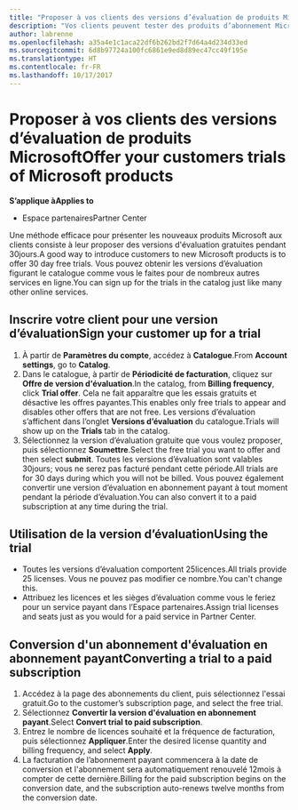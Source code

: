 ```yaml
---
title: "Proposer à vos clients des versions d’évaluation de produits Microsoft | Espaces partenaires"
description: "Vos clients peuvent tester des produits d’abonnement Microsoft pendant 30jours."
author: labrenne
ms.openlocfilehash: a35a4e1c1aca22df6b262bd2f7d64a4d234d33ed
ms.sourcegitcommit: 6d8b97724a100fc6861e9ed8d89ec47cc49f195e
ms.translationtype: HT
ms.contentlocale: fr-FR
ms.lasthandoff: 10/17/2017
---
```

# <a name="offer-your-customers-trials-of-microsoft-products"></a><span data-ttu-id="a6c59-103">Proposer à vos clients des versions d’évaluation de produits Microsoft</span><span class="sxs-lookup"><span data-stu-id="a6c59-103">Offer your customers trials of Microsoft products</span></span>

**<span data-ttu-id="a6c59-104">S’applique à</span><span class="sxs-lookup"><span data-stu-id="a6c59-104">Applies to</span></span>**

-  <span data-ttu-id="a6c59-105">Espace partenaires</span><span class="sxs-lookup"><span data-stu-id="a6c59-105">Partner Center</span></span>

<span data-ttu-id="a6c59-106">Une méthode efficace pour présenter les nouveaux produits Microsoft aux clients consiste à leur proposer des versions d'évaluation gratuites pendant 30jours.</span><span class="sxs-lookup"><span data-stu-id="a6c59-106">A good way to introduce customers to new Microsoft products is to offer 30 day free trials.</span></span> <span data-ttu-id="a6c59-107">Vous pouvez obtenir les versions d’évaluation figurant le catalogue comme vous le faites pour de nombreux autres services en ligne.</span><span class="sxs-lookup"><span data-stu-id="a6c59-107">You can sign up for the trials in the catalog just like many other online services.</span></span>  

## <a name="sign-your-customer-up-for-a-trial"></a><span data-ttu-id="a6c59-108">Inscrire votre client pour une version d’évaluation</span><span class="sxs-lookup"><span data-stu-id="a6c59-108">Sign your customer up for a trial</span></span>

1.  <span data-ttu-id="a6c59-109">À partir de **Paramètres du compte**, accédez à **Catalogue**.</span><span class="sxs-lookup"><span data-stu-id="a6c59-109">From **Account settings**, go to **Catalog**.</span></span> 
2.  <span data-ttu-id="a6c59-110">Dans le catalogue, à partir de **Périodicité de facturation**, cliquez sur **Offre de version d'évaluation**.</span><span class="sxs-lookup"><span data-stu-id="a6c59-110">In the catalog, from **Billing frequency**, click **Trial offer**.</span></span> <span data-ttu-id="a6c59-111">Cela ne fait apparaître que les essais gratuits et désactive les offres payantes.</span><span class="sxs-lookup"><span data-stu-id="a6c59-111">This enables only free trials to appear and disables other offers that are not free.</span></span> <span data-ttu-id="a6c59-112">Les versions d’évaluation s’affichent dans l’onglet **Versions d’évaluation** du catalogue.</span><span class="sxs-lookup"><span data-stu-id="a6c59-112">Trials will show up on the **Trials** tab in the catalog.</span></span>
3.  <span data-ttu-id="a6c59-113">Sélectionnez la version d’évaluation gratuite que vous voulez proposer, puis sélectionnez **Soumettre**.</span><span class="sxs-lookup"><span data-stu-id="a6c59-113">Select the free trial you want to offer and then select **submit**.</span></span> <span data-ttu-id="a6c59-114">Toutes les versions d’évaluation sont valables 30jours; vous ne serez pas facturé pendant cette période.</span><span class="sxs-lookup"><span data-stu-id="a6c59-114">All trials are for 30 days during which you will not be billed.</span></span> <span data-ttu-id="a6c59-115">Vous pouvez également convertir une version d’évaluation en abonnement payant à tout moment pendant la période d’évaluation.</span><span class="sxs-lookup"><span data-stu-id="a6c59-115">You can also convert it to a paid subscription at any time during the trial.</span></span>

## <a name="using-the-trial"></a><span data-ttu-id="a6c59-116">Utilisation de la version d’évaluation</span><span class="sxs-lookup"><span data-stu-id="a6c59-116">Using the trial</span></span>

- <span data-ttu-id="a6c59-117">Toutes les versions d’évaluation comportent 25licences.</span><span class="sxs-lookup"><span data-stu-id="a6c59-117">All trials provide 25 licenses.</span></span> <span data-ttu-id="a6c59-118">Vous ne pouvez pas modifier ce nombre.</span><span class="sxs-lookup"><span data-stu-id="a6c59-118">You can't change this.</span></span>
- <span data-ttu-id="a6c59-119">Attribuez les licences et les sièges d’évaluation comme vous le feriez pour un service payant dans l’Espace partenaires.</span><span class="sxs-lookup"><span data-stu-id="a6c59-119">Assign trial licenses and seats just as you would for a paid service in Partner Center.</span></span>

## <a name="converting-a-trial-to-a-paid-subscription"></a><span data-ttu-id="a6c59-120">Conversion d'un abonnement d'évaluation en abonnement payant</span><span class="sxs-lookup"><span data-stu-id="a6c59-120">Converting a trial to a paid subscription</span></span>

1.  <span data-ttu-id="a6c59-121">Accédez à la page des abonnements du client, puis sélectionnez l'essai gratuit.</span><span class="sxs-lookup"><span data-stu-id="a6c59-121">Go to the customer’s subscription page, and select the free trial.</span></span>
2.  <span data-ttu-id="a6c59-122">Sélectionnez **Convertir la version d'évaluation en abonnement payant**.</span><span class="sxs-lookup"><span data-stu-id="a6c59-122">Select **Convert trial to paid subscription**.</span></span>
3.  <span data-ttu-id="a6c59-123">Entrez le nombre de licences souhaité et la fréquence de facturation, puis sélectionnez **Appliquer**.</span><span class="sxs-lookup"><span data-stu-id="a6c59-123">Enter the desired license quantity and billing frequency, and select **Apply**.</span></span>
4.  <span data-ttu-id="a6c59-124">La facturation de l’abonnement payant commencera à la date de conversion et l'abonnement sera automatiquement renouvelé 12mois à compter de cette dernière.</span><span class="sxs-lookup"><span data-stu-id="a6c59-124">Billing for the paid subscription begins on the conversion date, and the subscription auto-renews twelve months from the conversion date.</span></span> 

